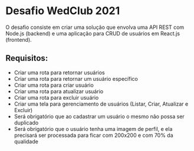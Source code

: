 # Desafio WedClub 2021

O desafio consiste em criar uma solução que envolva uma API REST com Node.js (backend) e uma aplicação para CRUD de usuários em React.js (frontend).

## Requisitos:
 - Criar uma rota para retornar usuários
 - Criar uma rota para retornar um usuário específico
 - Criar uma rota para criar usuário
 - Criar uma rota para atualizar usuário
 - Criar uma rota para excluir usuário
 - Criar uma tela para gerenciamento de usuários (Listar, Criar, Atualizar e Excluir)
 - Será obrigatório que ao cadastrar um usuário o mesmo não possa ser duplicado
 - Será obrigatório que o usuário tenha uma imagem de perfil, e ela precisará ser processada para ficar com 200x200 e com 70% da qualidade
